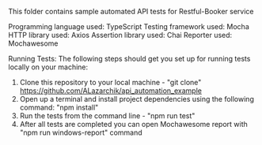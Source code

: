 This folder contains sample automated API tests for Restful-Booker service

Programming language used: TypeScript
Testing framework used: Mocha
HTTP library used: Axios
Assertion library used: Chai
Reporter used: Mochawesome

Running Tests: The following steps should get you set up for running tests locally on your machine:

1. Clone this repository to your local machine - "git clone" https://github.com/ALazarchik/api_automation_example
2. Open up a terminal and install project dependencies using the following command: "npm install"
3. Run the tests from the command line - "npm run test"
4. After all tests are completed you can open Mochawesome report with "npm run windows-report" command
